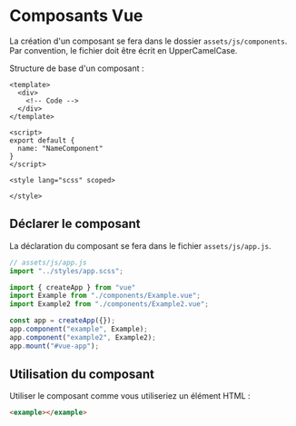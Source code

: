 # Composants Vue

La création d'un composant se fera dans le dossier `assets/js/components`. Par convention, le fichier doit être écrit 
en UpperCamelCase.

Structure de base d'un composant :

```vue
<template>
  <div>
    <!-- Code -->
  </div>
</template>

<script>
export default {
  name: "NameComponent"
}
</script>

<style lang="scss" scoped>

</style>
```

## Déclarer le composant

La déclaration du composant se fera dans le fichier `assets/js/app.js`.

```js
// assets/js/app.js
import "../styles/app.scss";

import { createApp } from "vue"
import Example from "./components/Example.vue";
import Example2 from "./components/Example2.vue";

const app = createApp({});
app.component("example", Example);
app.component("example2", Example2);
app.mount("#vue-app");
```

## Utilisation du composant

Utiliser le composant comme vous utiliseriez un élément HTML :

```html
<example></example>
```
